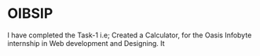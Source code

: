 # OIBSIP
I have completed the Task-1 i.e; Created a Calculator, for the Oasis Infobyte internship in Web development and Designing.  It 
